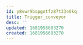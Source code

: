 ```yaml
---
id: y8vwr9bspgotfz87t33e0kq
title: Trigger_conveyor
desc: ''
updated: 1681956683270
created: 1681956683270
---
```

